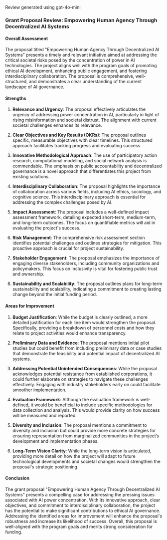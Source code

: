 Review generated using gpt-4o-mini

### Grant Proposal Review: Empowering Human Agency Through Decentralized AI Systems

#### Overall Assessment
The proposal titled "Empowering Human Agency Through Decentralized AI Systems" presents a timely and relevant initiative aimed at addressing the critical societal risks posed by the concentration of power in AI technologies. The project aligns well with the program goals of promoting ethical AI development, enhancing public engagement, and fostering interdisciplinary collaboration. The proposal is comprehensive, well-structured, and demonstrates a clear understanding of the current landscape of AI governance.

#### Strengths

1. **Relevance and Urgency**: The proposal effectively articulates the urgency of addressing power concentration in AI, particularly in light of rising misinformation and societal distrust. The alignment with current societal challenges enhances its relevance.

2. **Clear Objectives and Key Results (OKRs)**: The proposal outlines specific, measurable objectives with clear timelines. This structured approach facilitates tracking progress and evaluating success.

3. **Innovative Methodological Approach**: The use of participatory action research, computational modeling, and social network analysis is commendable. The emphasis on public accountability and decentralized governance is a novel approach that differentiates this project from existing solutions.

4. **Interdisciplinary Collaboration**: The proposal highlights the importance of collaboration across various fields, including AI ethics, sociology, and cognitive science. This interdisciplinary approach is essential for addressing the complex challenges posed by AI.

5. **Impact Assessment**: The proposal includes a well-defined impact assessment framework, detailing expected short-term, medium-term, and long-term outcomes. The focus on quantifiable metrics will aid in evaluating the project's success.

6. **Risk Management**: The comprehensive risk assessment section identifies potential challenges and outlines strategies for mitigation. This proactive approach is crucial for project sustainability.

7. **Stakeholder Engagement**: The proposal emphasizes the importance of engaging diverse stakeholders, including community organizations and policymakers. This focus on inclusivity is vital for fostering public trust and ownership.

8. **Sustainability and Scalability**: The proposal outlines plans for long-term sustainability and scalability, indicating a commitment to creating lasting change beyond the initial funding period.

#### Areas for Improvement

1. **Budget Justification**: While the budget is clearly outlined, a more detailed justification for each line item would strengthen the proposal. Specifically, providing a breakdown of personnel costs and how they relate to project activities would enhance transparency.

2. **Preliminary Data and Evidence**: The proposal mentions initial pilot studies but could benefit from including preliminary data or case studies that demonstrate the feasibility and potential impact of decentralized AI systems.

3. **Addressing Potential Unintended Consequences**: While the proposal acknowledges potential resistance from established corporations, it could further elaborate on strategies to navigate these challenges effectively. Engaging with industry stakeholders early on could facilitate smoother implementation.

4. **Evaluation Framework**: Although the evaluation framework is well-defined, it would be beneficial to include specific methodologies for data collection and analysis. This would provide clarity on how success will be measured and reported.

5. **Diversity and Inclusion**: The proposal mentions a commitment to diversity and inclusion but could provide more concrete strategies for ensuring representation from marginalized communities in the project’s development and implementation phases.

6. **Long-Term Vision Clarity**: While the long-term vision is articulated, providing more detail on how the project will adapt to future technological developments and societal changes would strengthen the proposal's strategic positioning.

#### Conclusion
The grant proposal "Empowering Human Agency Through Decentralized AI Systems" presents a compelling case for addressing the pressing issues associated with AI power concentration. With its innovative approach, clear objectives, and commitment to interdisciplinary collaboration, the project has the potential to make significant contributions to ethical AI governance. Addressing the identified areas for improvement will enhance the proposal's robustness and increase its likelihood of success. Overall, this proposal is well-aligned with the program goals and merits strong consideration for funding.
